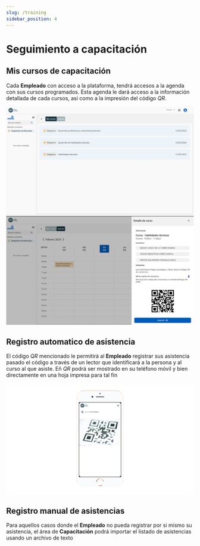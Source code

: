 ```yaml
---
slug: /training
sidebar_position: 4
---
```


# Seguimiento a capacitación

## Mis cursos de capacitación

Cada **Empleado** con acceso a la plataforma, tendrá accesos a la agenda con sus cursos programados. Esta agenda le dará acceso a la información detallada de cada cursos, asi como a la impresión del código _QR_.

![Mis cursos](../../static/img/MisCursos.png)
![Qr recibido](../../static/img/MiCodigoQRT.png)

## Registro automatico de asistencia

El código _QR_ mencionado le permitirá al **Empleado** registrar sus asistencia pasado el código a través de un lector que identificará a la persona y al curso al que asiste. Eñ _QR_ podrá ser mostrado en su teléfono móvil y bien directamente en una hoja impresa para tal fin

![QR](../../static/img/RegistroQrManual.png)

## Registro manual de asistencias

Para aquellos casos donde el **Empleado** no pueda registrar por si mismo su asistencia, el área de **Capacitación** podrá importar el listado de asistencias usando un archivo de texto
